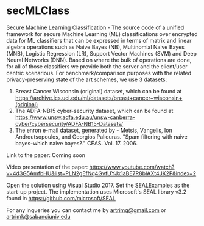 # secMLClass
Secure Machine Learning Classification - The source code of a unified framework for secure Machine Learning (ML) classifications over encrypted data for ML classifiers that can be expressed in terms of matrix and linear algebra operations such as Naive Bayes (NB), Multinomial Naive Bayes (MNB), Logistic Regression (LR), Support Vector Machines (SVM) and Deep Neural Networks (DNN). Based on where the bulk of operations are done, for all of those classifiers we provide both the server and the client/user centric scenarious.
For benchmark/comparison purposes with the related privacy-preserving state of the art schemes, we use 3 datasets:
1. Breast Cancer Wisconsin (original) dataset, which can be found at https://archive.ics.uci.edu/ml/datasets/breast+cancer+wisconsin+(original)
2. The ADFA-NB15 cyber-security dataset, which can be found at https://www.unsw.adfa.edu.au/unsw-canberra-cyber/cybersecurity/ADFA-NB15-Datasets/
3. The enron e-mail dataset, generated by - Metsis, Vangelis, Ion Androutsopoulos, and Georgios Paliouras. "Spam filtering with naive bayes-which naive bayes?." CEAS. Vol. 17. 2006.

Link to the paper:
Coming soon

Video presentation of the paper:
https://www.youtube.com/watch?v=4d3G5AmfbHU&list=PLN2gEfNq4GvfUYJx1aBE7R8bIAXt4JK2P&index=2

Open the solution using Visual Studio 2017. Set the SEALExamples as the start-up project. The implementation uses Microsoft's SEAL library v3.2 found in https://github.com/microsoft/SEAL

For any inqueries you can contact me by artrimq@gmail.com or artrimk@sabanciuniv.edu
  
